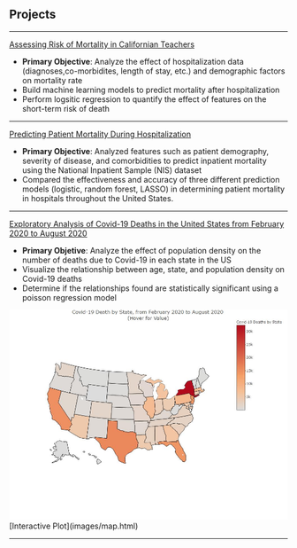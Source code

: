 ## Projects

---
[Assessing Risk of Mortality in Californian Teachers](https://eshkim1021.github.io/PM-606-Final/)

 - __Primary Objective__: Analyze the effect of hospitalization data (diagnoses,co-morbidites, length of stay, etc.) and demographic factors on mortality rate
 - Build machine learning models to predict mortality after hospitalization 
 - Perform logsitic regression to quantify the effect of features on the short-term risk of death

---
[Predicting Patient Mortality During Hospitalization](/eshkim1021/PM-591-Final/blob/master/index.pdf)

 - __Primary Objective__: Analyzed features such as patient demography, severity of disease, and comorbidities to predict inpatient mortality using the National Inpatient Sample (NIS) dataset
 - Compared the effectiveness and accuracy of three different prediction models (logistic, random forest, LASSO) in determining patient mortality in hospitals throughout the United States. 

---
[Exploratory Analysis of Covid-19 Deaths in the United States from February 2020 to August 2020](https://eshkim1021.github.io/PM-566-Final/)

 -  __Primary Objetive__: Analyze the effect of population density on the number of deaths due to Covid-19 in each state in the US
 -  Visualize the relationship between age, state, and population density on Covid-19 deaths
 -  Determine if the relationships found are statistically significant using a poisson regression model 

<img src="images/map.jpeg?raw=true">
[Interactive Plot](images/map.html)

<!---
### Category Name 2

- [Project 1 Title](http://example.com/)
- [Project 2 Title](http://example.com/)
- [Project 3 Title](http://example.com/)
- [Project 4 Title](http://example.com/)
- [Project 5 Title](http://example.com/)--->





---


